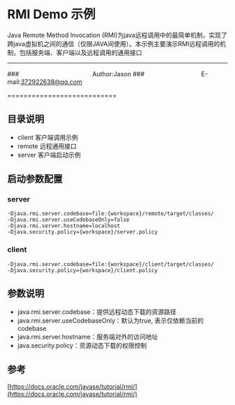 

RMI Demo 示例
===========================


Java Remote Method Invocation (RMI)为java远程调用中的最简单机制，实现了跨java虚拟机之间的通信（仅限JAVA间使用）。本示例主要演示RMI远程调用的机制，包括服务端、客户端以及远程调用的通用接口

****
###　　　　　　　　　　　　Author:Jason
###　　　　　　　　　 E-mail:372922638@qq.com

===========================

## 目录说明
* client 客户端调用示例
* remote 远程通用接口
* server 客户端启动示例

## 启动参数配置
### server

	-Djava.rmi.server.codebase=file:{workspace}/remote/target/classes/
	-Djava.rmi.server.useCodebaseOnly=false
	-Djava.rmi.server.hostname=localhost
	-Djava.security.policy={workspace}/server.policy

### client
	-Djava.rmi.server.codebase=file:{workspace}/client/target/classes/
	-Djava.security.policy={workspace}/client.policy

## 参数说明
* java.rmi.server.codebase：提供远程动态下载的资源路径
* java.rmi.server.useCodebaseOnly：默认为true, 表示仅依赖当前的codebase
* java.rmi.server.hostname：服务端对外的访问地址
* java.security.policy：资源动态下载的权限控制

## 参考
[https://docs.oracle.com/javase/tutorial/rmi/](https://docs.oracle.com/javase/tutorial/rmi/)